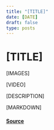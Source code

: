 ```yaml
---
title: "[TITLE]"
date: [DATE]
draft: false
type: posts
---
```

# [TITLE]

[IMAGES]

[VIDEO]

[DESCRIPTION]

[MARKDOWN]

#### [Source]([LINK])

